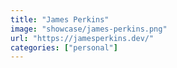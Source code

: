 ```yaml
---
title: "James Perkins"
image: "showcase/james-perkins.png"
url: "https://jamesperkins.dev/"
categories: ["personal"]
---
```

